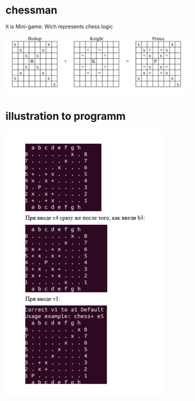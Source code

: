 # chessman
It is Mini-game. Wich represents chess logic

![](https://github.com/Ver33d/chessman/blob/main/photo/1.PNG)

# illustration to programm 
![](https://github.com/Ver33d/chessman/blob/main/photo/2.PNG)
